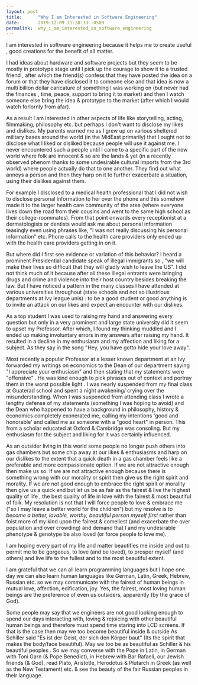 ```yaml
---
layout: post
title:      "Why I am Interested in Software Engineering"
date:       2019-12-09 11:38:33 -0500
permalink:  why_i_am_interested_in_software_engineering
---
```



I am interested in software engineering because it helps me to create useful , good creations for the benefit of all matter.

I had ideas about hardware and software projects but they seem to be mostly in prototype stage until I pick up the courage to show it to a trusted friend , after which the friend(s) confess that they have posted the idea on a forum or that they have disclosed it to someone else and that idea is now a multi billion dollar caricature of something I was working on (but never had the finances , time, peace, support to bring it to market) and then I watch someone else bring the idea & prototype to the market (after which I would watch forlornly from afar).


As a result I am interested in other aspects of life like storytelling, acting, filmmaking, philosophy etc. but perhaps I don't want to disclose my likes and dislikes. My parents warned me as I grew up on various sheltered  military bases around the world (in the MidEast primarily) that I ought not to disclose what I liked or disliked because people will use it against me. I never encountered such a people until I came to a  specific part of the new world  where folk are innocent & so are the lands & yet (in a recently observed phenom thanks to some undesirable cultural imports from the 3rd world) where people actually do that to one another. They find out what annoys a person and then they harp on it to further exacerbate a situation, using their dislikes against them.  

For example I disclosed to a medical health professional that I did not wish to disclose personal information to her over the phone and this somehow made it to the larger health care community of the area (where everyone lives down the road from their cousins and went to the same high school as their college-roommates). From that point onwards every receptionist at a dermatologists or dentists would ask me about personal information teasingly even using phrases like, "I was not really discussing his personal information" etc. Phone calls to the health care providers only ended up with the health care providers getting in on it. 

But where did I first see evidence or variation of this behavior? I heard a prominent Presidential candidate speak of illegal immigrants so , "we will make their lives so difficult that they will gladly wish to leave the US". I did not think much of it because after all these illegal entrants were bringing drugs and crime and violence into their host country besides breaking the law. But I have noticed a pattern in the many classes I have attended at various universities throughout (state schools and not so illustrious departments at Ivy league unis) : to be a good student or good anything is to invite an attack on our likes and expect an encounter with our dislikes. 

As a top student I was used to raising my hand and answering every question but only in a very prominent and large state university did it seem to upset my Professor. After which, I found my thinking muddled and I ended up making involuntary errors in my answers after raising my hand. It resulted in a decline in my enthusiasm and my affection and liking for a subject. As they say in the song "Hey, you have gotto hide your love away".

Most recently a popular Professor at a lesser known department at an Ivy  forwarded my writings on economics to the Dean of our department saying  "I appreciate your enthusiasm" and then stating that my statements were "offensive" . He was kind enough to pick phrases out of context and portray them in the worst possible light . I was nearly suspended from my final class at Guaterad school and spent a night awakening/ crying over the misunderstanding. When I was suspended from attending class I wrote a lengthy defense of my statements (something I was hoping to avoid) and the Dean who happened to have a background in philosophy, history & economics completely exonerated me, calling my intentions 'good and honorable' and called me as someone with a "good heart" in person. This from a scholar educated at Oxford & Cambridge was consoling. But my enthusiasm for the subject and liking for it was certainly influenced.

As an outsider living in this world some people no longer push others into gas chambers but some chip away at our likes & enthusiasms and harp on our dislikes to the extent that a quick death in a gas chamber feels like a preferable and more compassionate option.  If we are not attractive enough then make us so. If we are not attractive enough because there is something wrong with our morality or spirit then give us the right spirit and morality. If we are not good enough to embrace the right spirit or morality then give us a quick end but let us be as fair as the fairest & live the highest quality of life , the best quality of life in love with the fairest & most beautiful of folk. My resolution is not that I will force people to love & embrace me ("so I may leave a better world for the children") but my resolve is *to become a better, lovable, worthy, beautiful person myself first* rather than foist more of my kind upon the fairest & comeliest (and exacerbate the over population and over crowding) and demand that I and my undesirable phenotype & genotype be also loved (or force people to love me). 

I am hoping every part of my life and matter beautifies me inside and out to permit me to be gorgeous, to love (and be loved), to prosper myself (and others) and live life to the fullest and to the most beautiful extent.

I am grateful that we can all learn programming languages but I hope one day we can also learn human languages like German, Latin, Greek, Hebrew, Russian etc. so we may communicate with the fairest of human beings in mutual love, affection, edification, joy.  Yes, the fairest, most loving human beings are the preference of even us outsiders, apparently (by the grace of God).

Some people may say that we engineers are not good looking enough to spend our days interacting with, loving & rejoicing with other beautiful human beings and therefore must spend time staring into LCD screens. If that is the case then may we too become beautiful inside & outside As Schiller said "Es ist der Geist, der sich den Körper baut" (Its the spirit that makes the body/face beautiful). May we too be as beautiful as Schiller & his beautiful peoples . So we may converse with the Pope in Latin, in German with Toni Garn (& Pope Benedict), in Hebrew with Bar Rafaeli, our Jewish friends (& God), read Plato, Aristotle, Herodotus & Plutarch in Greek (as well as the New Testament) etc. & see the beauty of the fair Russian peoples in their language.
